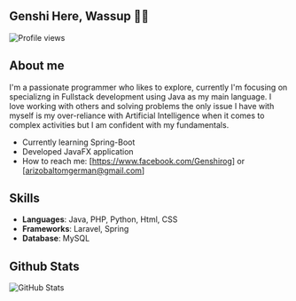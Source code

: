 ## Genshi Here, Wassup 👋😎
![Profile views](https://komarev.com/ghpvc/?username=Genshirog&color=red)
## About me

I'm a passionate programmer who likes to explore, currently I'm focusing on specializng in Fullstack development using Java as my main language. I love working with others and solving problems the only issue I have with myself is my over-reliance with Artificial Intelligence when it comes to complex activities but I am confident with my fundamentals.

- Currently learning Spring-Boot
- Developed JavaFX application
- How to reach me: [https://www.facebook.com/Genshirog] or [arizobaltomgerman@gmail.com]

## Skills

- **Languages**: Java, PHP, Python, Html, CSS
- **Frameworks**: Laravel, Spring 
- **Database**: MySQL

## Github Stats
![GitHub Stats](https://github-readme-stats.vercel.app/api?username=Genshirog&show_icons=true&theme=github_dark)


